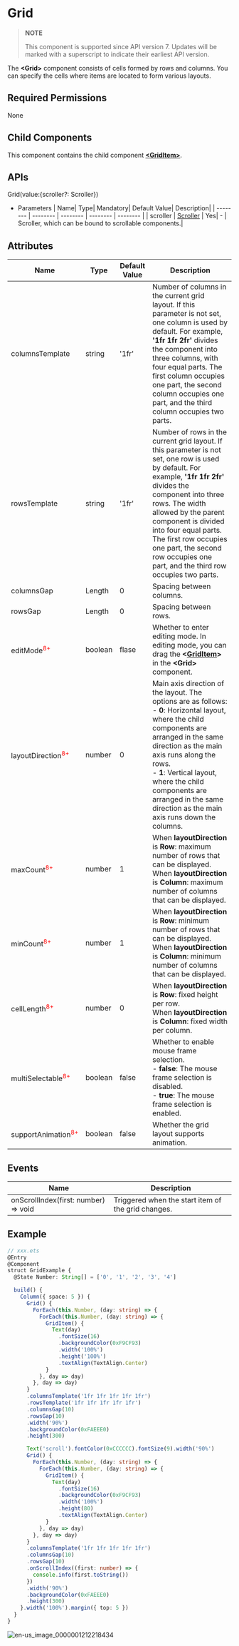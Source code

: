 # Grid

>  **NOTE**
>
>  This component is supported since API version 7. Updates will be marked with a superscript to indicate their earliest API version.

The **\<Grid>** component consists of cells formed by rows and columns. You can specify the cells where items are located to form various layouts.




## Required Permissions

None


## Child Components

This component contains the child component **[\<GridItem>](ts-container-griditem.md)**.


## APIs

Grid(value:{scroller?: Scroller})

- Parameters
  | Name| Type| Mandatory| Default Value| Description|
  | -------- | -------- | -------- | -------- | -------- |
  | scroller | [Scroller](ts-container-scroll.md#scroller) | Yes| - | Scroller, which can be bound to scrollable components.|


## Attributes

| Name| Type| Default Value| Description|
| -------- | -------- | -------- | -------- |
| columnsTemplate | string | '1fr' | Number of columns in the current grid layout. If this parameter is not set, one column is used by default. For example, **'1fr 1fr 2fr'** divides the component into three columns, with four equal parts. The first column occupies one part, the second column occupies one part, and the third column occupies two parts.|
| rowsTemplate | string | '1fr' | Number of rows in the current grid layout. If this parameter is not set, one row is used by default. For example, **'1fr 1fr 2fr'** divides the component into three rows. The width allowed by the parent component is divided into four equal parts. The first row occupies one part, the second row occupies one part, and the third row occupies two parts.|
| columnsGap | Length | 0 | Spacing between columns.|
| rowsGap | Length | 0 | Spacing between rows.|
| editMode<font color=ff0000><sup>8+</sup></font> | boolean | flase | Whether to enter editing mode. In editing mode, you can drag the **\<[GridItem](ts-container-griditem.md)>** in the **\<Grid>** component.|
| layoutDirection<font color=ff0000><sup>8+</sup></font>  | number | 0 |Main axis direction of the layout. The options are as follows:<br>- **0**: Horizontal layout, where the child components are arranged in the same direction as the main axis runs along the rows.<br>- **1**: Vertical layout, where the child components are arranged in the same direction as the main axis runs down the columns.|
| maxCount<font color=ff0000><sup>8+</sup></font> | number | 1 | When **layoutDirection** is **Row**: maximum number of rows that can be displayed.<br>When **layoutDirection** is **Column**: maximum number of columns that can be displayed.|
| minCount<font color=ff0000><sup>8+</sup></font> | number | 1 | When **layoutDirection** is **Row**: minimum number of rows that can be displayed.<br>When **layoutDirection** is **Column**: minimum number of columns that can be displayed.|
| cellLength<font color=ff0000><sup>8+</sup></font> | number | 0 | When **layoutDirection** is **Row**: fixed height per row.<br>When **layoutDirection** is **Column**: fixed width per column.|
| multiSelectable<font color=ff0000><sup>8+</sup></font> | boolean | false | Whether to enable mouse frame selection.<br>- **false**: The mouse frame selection is disabled.<br>- **true**: The mouse frame selection is enabled.|
| supportAnimation<font color=ff0000><sup>8+</sup></font> | boolean         | false                 | Whether the grid layout supports animation.|

## Events

| Name| Description|
| -------- | -------- |
| onScrollIndex(first: number) =&gt; void | Triggered when the start item of the grid changes. |


## Example

```ts
// xxx.ets
@Entry
@Component
struct GridExample {
  @State Number: String[] = ['0', '1', '2', '3', '4']

  build() {
    Column({ space: 5 }) {
      Grid() {
        ForEach(this.Number, (day: string) => {
          ForEach(this.Number, (day: string) => {
            GridItem() {
              Text(day)
                .fontSize(16)
                .backgroundColor(0xF9CF93)
                .width('100%')
                .height('100%')
                .textAlign(TextAlign.Center)
            }
          }, day => day)
        }, day => day)
      }
      .columnsTemplate('1fr 1fr 1fr 1fr 1fr')
      .rowsTemplate('1fr 1fr 1fr 1fr 1fr')
      .columnsGap(10)
      .rowsGap(10)
      .width('90%')
      .backgroundColor(0xFAEEE0)
      .height(300)

      Text('scroll').fontColor(0xCCCCCC).fontSize(9).width('90%')
      Grid() {
        ForEach(this.Number, (day: string) => {
          ForEach(this.Number, (day: string) => {
            GridItem() {
              Text(day)
                .fontSize(16)
                .backgroundColor(0xF9CF93)
                .width('100%')
                .height(80)
                .textAlign(TextAlign.Center)
            }
          }, day => day)
        }, day => day)
      }
      .columnsTemplate('1fr 1fr 1fr 1fr 1fr')
      .columnsGap(10)
      .rowsGap(10)
      .onScrollIndex((first: number) => {
        console.info(first.toString())
      })
      .width('90%')
      .backgroundColor(0xFAEEE0)
      .height(300)
    }.width('100%').margin({ top: 5 })
  }
}
```

![en-us_image_0000001212218434](figures/en-us_image_0000001212218434.gif)

